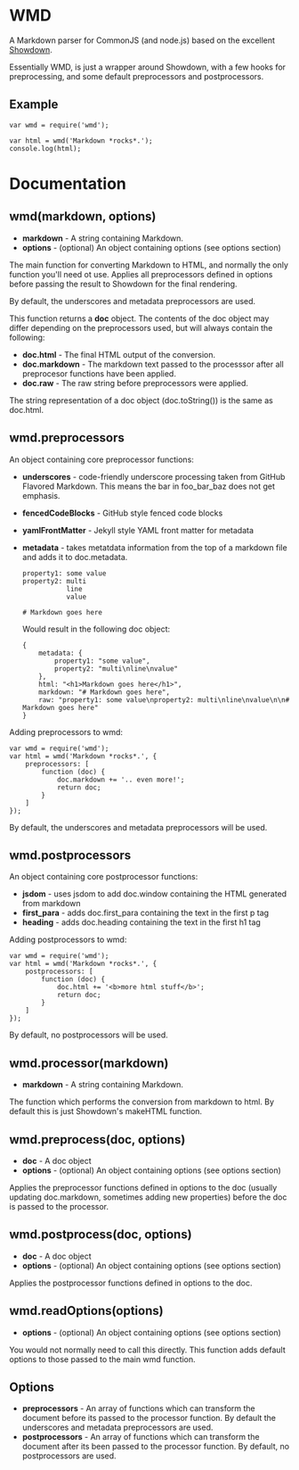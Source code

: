 # WMD

A Markdown parser for CommonJS (and node.js) based on the excellent
[Showdown](http://attacklab.net/showdown/).

Essentially WMD, is just a wrapper around Showdown, with a few hooks for
preprocessing, and some default preprocessors and postprocessors.


## Example

    var wmd = require('wmd');

    var html = wmd('Markdown *rocks*.');
    console.log(html);


# Documentation


## wmd(markdown, options)

* __markdown__ - A string containing Markdown.
* __options__ - (optional) An object containing options (see options section)

The main function for converting Markdown to HTML, and normally the only
function you'll need ot use. Applies all preprocessors defined in options
before passing the result to Showdown for the final rendering.

By default, the underscores and metadata preprocessors are used.

This function returns a __doc__ object. The contents of the doc object may
differ depending on the preprocessors used, but will always contain the
following:

* __doc.html__ - The final HTML output of the conversion.
* __doc.markdown__ - The markdown text passed to the processsor after all
  preprocesor functions have been applied.
* __doc.raw__ - The raw string before preprocessors were applied.

The string representation of a doc object (doc.toString()) is the same as
doc.html.


## wmd.preprocessors

An object containing core preprocessor functions:

* __underscores__ - code-friendly underscore processing taken from GitHub
  Flavored Markdown. This means the bar in foo\_bar\_baz does not get emphasis.
* __fencedCodeBlocks__ - GitHub style fenced code blocks
* __yamlFrontMatter__ - Jekyll style YAML front matter for metadata
* __metadata__ - takes metatdata information from the top of a markdown file
  and adds it to doc.metadata.

      property1: some value
      property2: multi
                 line
                 value

      # Markdown goes here

  Would result in the following doc object:

      {
          metadata: {
              property1: "some value",
              property2: "multi\nline\nvalue"
          },
          html: "<h1>Markdown goes here</h1>",
          markdown: "# Markdown goes here",
          raw: "property1: some value\nproperty2: multi\nline\nvalue\n\n# Markdown goes here"
      }

Adding preprocessors to wmd:

    var wmd = require('wmd');
    var html = wmd('Markdown *rocks*.', {
        preprocessors: [
            function (doc) {
                doc.markdown += '.. even more!';
                return doc;
            }
        ]
    });

By default, the underscores and metadata preprocessors will be used.

## wmd.postprocessors

An object containing core postprocessor functions:

* __jsdom__ - uses jsdom to add doc.window containing the HTML generated from
  markdown
* __first_para__ - adds doc.first_para containing the text in the first p tag
* __heading__ - adds doc.heading containing the text in the first h1 tag

Adding postprocessors to wmd:

    var wmd = require('wmd');
    var html = wmd('Markdown *rocks*.', {
        postprocessors: [
            function (doc) {
                doc.html += '<b>more html stuff</b>';
                return doc;
            }
        ]
    });

By default, no postprocessors will be used.


## wmd.processor(markdown)

* __markdown__ - A string containing Markdown.

The function which performs the conversion from markdown to html. By default
this is just Showdown's makeHTML function.


## wmd.preprocess(doc, options)

* __doc__ - A doc object
* __options__ - (optional) An object containing options (see options section)

Applies the preprocessor functions defined in options to the doc (usually
updating doc.markdown, sometimes adding new properties) before the doc is
passed to the processor.


## wmd.postprocess(doc, options)

* __doc__ - A doc object
* __options__ - (optional) An object containing options (see options section)

Applies the postprocessor functions defined in options to the doc.


## wmd.readOptions(options)

* __options__ - (optional) An object containing options (see options section)

You would not normally need to call this directly. This function adds default
options to those passed to the main wmd function.


## Options

* __preprocessors__ - An array of functions which can transform the document
  before its passed to the processor function. By default the underscores and
  metadata preprocessors are used.
* __postprocessors__ - An array of functions which can transform the document
  after its been passed to the processor function. By default, no
  postprocessors are used.
